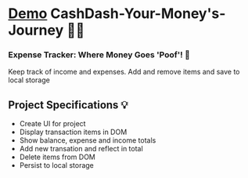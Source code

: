 # [Demo](https://revatipatil88.github.io/CashDash-Your-Money-s-Journey/) CashDash-Your-Money's-Journey 💸🤑
### Expense Tracker: Where Money Goes 'Poof'! 🤔

Keep track of income and expenses. Add and remove items and save to local storage

## Project Specifications 💡

- Create UI for project <br>
- Display transaction items in DOM <br>
- Show balance, expense and income totals <br>
- Add new transation and reflect in total <br>
- Delete items from DOM <br>
- Persist to local storage <br>
